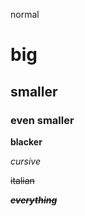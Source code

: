 normal

# big

## smaller

### even smaller

**blacker**

*cursive*

~~italian~~

***~~everything~~***